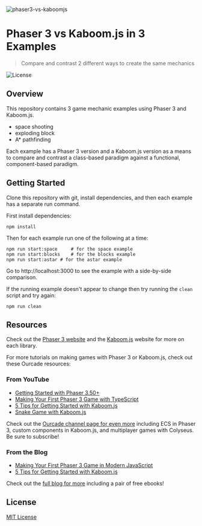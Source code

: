 ![phaser3-vs-kaboomjs](https://user-images.githubusercontent.com/2236153/136664664-1e280a4b-946b-418f-9afd-30e8cee315a1.png)

# Phaser 3 vs Kaboom.js in 3 Examples
> Compare and contrast 2 different ways to create the same mechanics

![License](https://img.shields.io/badge/license-MIT-green)

## Overview

This repository contains 3 game mechanic examples using Phaser 3 and Kaboom.js.

- space shooting
- exploding block
- A* pathfinding

Each example has a Phaser 3 version and a Kaboom.js version as a means to compare and contrast a class-based paradigm against a functional, component-based paradigm.

## Getting Started

Clone this repository with git, install dependencies, and then each example has a separate run command.

First install dependencies:

```
npm install
```

Then for each example run one of the following at a time:

```
npm run start:space 	# for the space example
npm run start:blocks	# for the blocks example
npm run start:astar	# for the astar example
```

Go to http://localhost:3000 to see the example with a side-by-side comparison.

If the running example doesn't appear to change then try running the `clean` script and try again:

```
npm run clean
```

## Resources

Check out the [Phaser 3 website](https://phaser.io/) and the [Kaboom.js](https://kaboomjs.com/) website for more on each library.

For more tutorials on making games with Phaser 3 or Kaboom.js, check out these Ourcade resources:

### From YouTube

- [Getting Started with Phaser 3.50+](https://youtu.be/3Q5jP85PXrE)
- [Making Your First Phaser 3 Game with TypeScript](https://www.youtube.com/playlist?list=PLumYWZ2t7CRvLU1E-n6VDiOdfEeRQSXPE)
- [5 Tips for Getting Started with Kaboom.js](https://youtu.be/5F7eaCcZFTk)
- [Snake Game with Kaboom.js](https://www.youtube.com/playlist?list=PLumYWZ2t7CRui4Td_ZYDYc5jTDmisYqid)

Check out the [Ourcade channel page for even more](https://www.youtube.com/ourcadehq) including ECS in Phaser 3, custom components in Kaboom.js, and multiplayer games with Colyseus. Be sure to subscribe!

### From the Blog

- [Making Your First Phaser 3 Game in Modern JavaScript](https://blog.ourcade.co/series/making-your-first-phaser-3-game-in-modern-javascript/)
- [5 Tips for Getting Started with Kaboom.js](https://blog.ourcade.co/posts/2021/5-tips-getting-started-kaboom-js/)

Check out the [full blog for more](https://blog.ourcade.co/) including a pair of free ebooks!

## License

[MIT License](https://github.com/ourcade/phaser3-vs-kaboomjs/blob/master/LICENSE)
